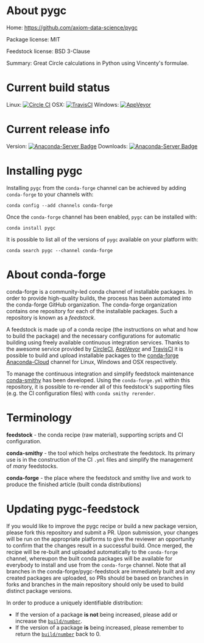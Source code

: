 About pygc
==========

Home: https://github.com/axiom-data-science/pygc

Package license: MIT

Feedstock license: BSD 3-Clause

Summary: Great Circle calculations in Python using Vincenty's formulae.



Current build status
====================

Linux: [![Circle CI](https://circleci.com/gh/conda-forge/pygc-feedstock.svg?style=shield)](https://circleci.com/gh/conda-forge/pygc-feedstock)
OSX: [![TravisCI](https://travis-ci.org/conda-forge/pygc-feedstock.svg?branch=master)](https://travis-ci.org/conda-forge/pygc-feedstock)
Windows: [![AppVeyor](https://ci.appveyor.com/api/projects/status/github/conda-forge/pygc-feedstock?svg=True)](https://ci.appveyor.com/project/conda-forge/pygc-feedstock/branch/master)

Current release info
====================
Version: [![Anaconda-Server Badge](https://anaconda.org/conda-forge/pygc/badges/version.svg)](https://anaconda.org/conda-forge/pygc)
Downloads: [![Anaconda-Server Badge](https://anaconda.org/conda-forge/pygc/badges/downloads.svg)](https://anaconda.org/conda-forge/pygc)

Installing pygc
===============

Installing `pygc` from the `conda-forge` channel can be achieved by adding `conda-forge` to your channels with:

```
conda config --add channels conda-forge
```

Once the `conda-forge` channel has been enabled, `pygc` can be installed with:

```
conda install pygc
```

It is possible to list all of the versions of `pygc` available on your platform with:

```
conda search pygc --channel conda-forge
```


About conda-forge
=================

conda-forge is a community-led conda channel of installable packages.
In order to provide high-quality builds, the process has been automated into the
conda-forge GitHub organization. The conda-forge organization contains one repository
for each of the installable packages. Such a repository is known as a *feedstock*.

A feedstock is made up of a conda recipe (the instructions on what and how to build
the package) and the necessary configurations for automatic building using freely
available continuous integration services. Thanks to the awesome service provided by
[CircleCI](https://circleci.com/), [AppVeyor](http://www.appveyor.com/)
and [TravisCI](https://travis-ci.org/) it is possible to build and upload installable
packages to the [conda-forge](https://anaconda.org/conda-forge)
[Anaconda-Cloud](http://docs.anaconda.org/) channel for Linux, Windows and OSX respectively.

To manage the continuous integration and simplify feedstock maintenance
[conda-smithy](http://github.com/conda-forge/conda-smithy) has been developed.
Using the ``conda-forge.yml`` within this repository, it is possible to re-render all of
this feedstock's supporting files (e.g. the CI configuration files) with ``conda smithy rerender``.


Terminology
===========

**feedstock** - the conda recipe (raw material), supporting scripts and CI configuration.

**conda-smithy** - the tool which helps orchestrate the feedstock.
                   Its primary use is in the construction of the CI ``.yml`` files
                   and simplify the management of *many* feedstocks.

**conda-forge** - the place where the feedstock and smithy live and work to
                  produce the finished article (built conda distributions)


Updating pygc-feedstock
=======================

If you would like to improve the pygc recipe or build a new
package version, please fork this repository and submit a PR. Upon submission,
your changes will be run on the appropriate platforms to give the reviewer an
opportunity to confirm that the changes result in a successful build. Once
merged, the recipe will be re-built and uploaded automatically to the
`conda-forge` channel, whereupon the built conda packages will be available for
everybody to install and use from the `conda-forge` channel.
Note that all branches in the conda-forge/pygc-feedstock are
immediately built and any created packages are uploaded, so PRs should be based
on branches in forks and branches in the main repository should only be used to
build distinct package versions.

In order to produce a uniquely identifiable distribution:
 * If the version of a package **is not** being increased, please add or increase
   the [``build/number``](http://conda.pydata.org/docs/building/meta-yaml.html#build-number-and-string).
 * If the version of a package **is** being increased, please remember to return
   the [``build/number``](http://conda.pydata.org/docs/building/meta-yaml.html#build-number-and-string)
   back to 0.
